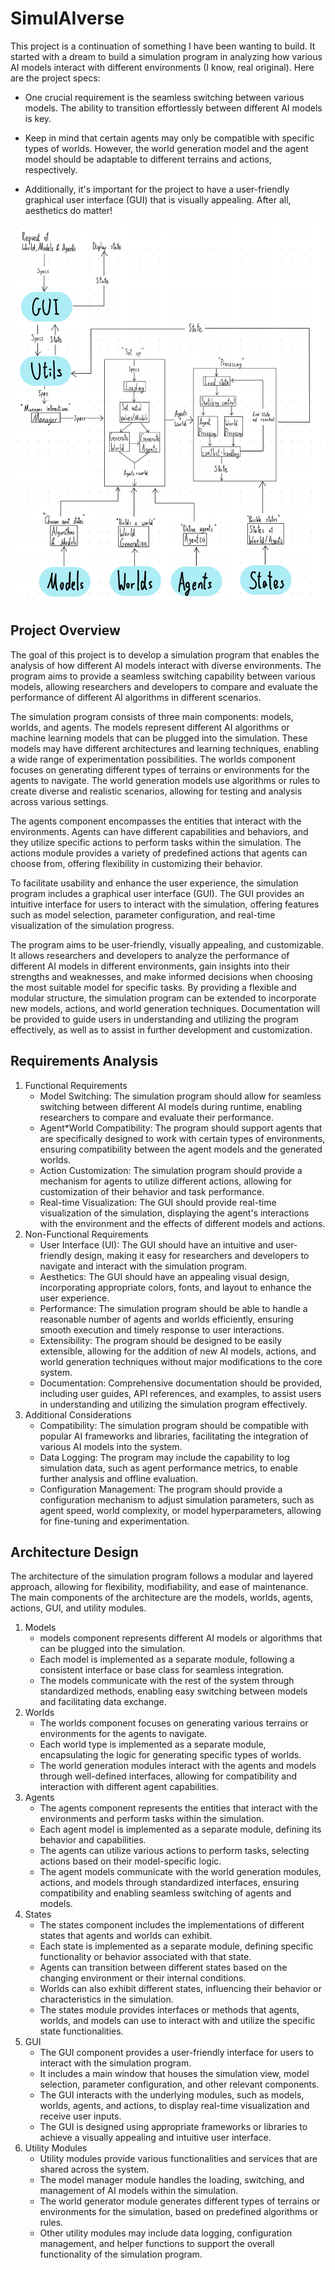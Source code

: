 # SimulAIverse
This project is a continuation of something I have been wanting to build. It started with a dream to build a simulation 
program in analyzing how various AI models interact with different environments (I know, real original). 
Here are the project specs:

* One crucial requirement is the seamless switching between various models. The ability to transition effortlessly 
between different AI models is key.

* Keep in mind that certain agents may only be compatible with specific types of worlds. However, the world generation
model and the agent model should be adaptable to different terrains and actions, respectively.

* Additionally, it's important for the project to have a user-friendly graphical user interface (GUI) that is visually
appealing. After all, aesthetics do matter!

![simAiverse.jpeg](..%2Fimages%2FsimAiverse.jpg)

## Project Overview
The goal of this project is to develop a simulation program that enables the analysis of how different AI models 
interact with diverse environments. The program aims to provide a seamless switching capability between various models,
allowing researchers and developers to compare and evaluate the performance of different AI algorithms in different 
scenarios.

The simulation program consists of three main components: models, worlds, and agents. The models represent different AI 
algorithms or machine learning models that can be plugged into the simulation. These models may have different 
architectures and learning techniques, enabling a wide range of experimentation possibilities. The worlds component 
focuses on generating different types of terrains or environments for the agents to navigate. The world generation 
models use algorithms or rules to create diverse and realistic scenarios, allowing for testing and 
analysis across various settings.

The agents component encompasses the entities that interact with the environments. Agents can have different 
capabilities and behaviors, and they utilize specific actions to perform tasks within the simulation. The actions 
module provides a variety of predefined actions that agents can choose from, offering flexibility in customizing 
their behavior.

To facilitate usability and enhance the user experience, the simulation program includes a graphical user 
interface (GUI). The GUI provides an intuitive interface for users to interact with the simulation, offering features 
such as model selection, parameter configuration, and real-time visualization of the simulation progress.

The program aims to be user-friendly, visually appealing, and customizable. It allows researchers and developers to 
analyze the performance of different AI models in different environments, gain insights into their strengths and 
weaknesses, and make informed decisions when choosing the most suitable model for specific tasks.
By providing a flexible and modular structure, the simulation program can be extended to incorporate new models, 
actions, and world generation techniques. Documentation will be provided to guide users in understanding and utilizing 
the program effectively, as well as to assist in further development and customization.

## Requirements Analysis
1. Functional Requirements
   * Model Switching: The simulation program should allow for seamless switching between different AI models during 
   runtime, enabling researchers to compare and evaluate their performance.
   * Agent*World Compatibility: The program should support agents that are specifically designed to work with certain 
   types of environments, ensuring compatibility between the agent models and the generated worlds.
   * Action Customization: The simulation program should provide a mechanism for agents to utilize different actions, 
   allowing for customization of their behavior and task performance.
   * Real-time Visualization: The GUI should provide real-time visualization of the simulation, displaying the agent's 
   interactions with the environment and the effects of different models and actions.
2. Non-Functional Requirements
   * User Interface (UI): The GUI should have an intuitive and user-friendly design, making it easy for researchers 
   and developers to navigate and interact with the simulation program.
   * Aesthetics: The GUI should have an appealing visual design, incorporating appropriate colors, fonts, and layout 
   to enhance the user experience.
   * Performance: The simulation program should be able to handle a reasonable number of agents and worlds 
   efficiently, ensuring smooth execution and timely response to user interactions.
   * Extensibility: The program should be designed to be easily extensible, allowing for the addition of new AI 
   models, actions, and world generation techniques without major modifications to the core system.
   * Documentation: Comprehensive documentation should be provided, including user guides, API references, and examples,
   to assist users in understanding and utilizing the simulation program effectively.
3. Additional Considerations
   * Compatibility: The simulation program should be compatible with popular AI frameworks and libraries, facilitating 
   the integration of various AI models into the system.
   * Data Logging: The program may include the capability to log simulation data, such as agent performance metrics, to 
   enable further analysis and offline evaluation.
   * Configuration Management: The program should provide a configuration mechanism to adjust simulation parameters, 
   such as agent speed, world complexity, or model hyperparameters, allowing for fine-tuning and experimentation.

## Architecture Design
The architecture of the simulation program follows a modular and layered approach, allowing for flexibility, 
modifiability, and ease of maintenance. The main components of the architecture are the models, worlds, agents, actions,
GUI, and utility modules.
1. Models
   *   models component represents different AI models or algorithms that can be plugged into the simulation.
   * Each model is implemented as a separate module, following a consistent interface or base class for seamless 
   integration.
   * The models communicate with the rest of the system through standardized methods, enabling easy switching between 
   models and facilitating data exchange.
2. Worlds
	*	The worlds component focuses on generating various terrains or environments for the agents to navigate.
	*	Each world type is implemented as a separate module, encapsulating the logic for generating specific types of 
   worlds.
	*	The world generation modules interact with the agents and models through well-defined interfaces, allowing for 
   compatibility and interaction with different agent capabilities.
3. Agents
	*	The agents component represents the entities that interact with the environments and perform tasks within the 
   simulation.
	*	Each agent model is implemented as a separate module, defining its behavior and capabilities.
	*	The agents can utilize various actions to perform tasks, selecting actions based on their model-specific logic.
	*	The agent models communicate with the world generation modules, actions, and models through standardized 
   interfaces, ensuring compatibility and enabling seamless switching of agents and models.
4. States
	*	The states component includes the implementations of different states that agents and worlds can exhibit.
	*	Each state is implemented as a separate module, defining specific functionality or behavior associated with 
   that state.
	*	Agents can transition between different states based on the changing environment or their internal conditions.
	*	Worlds can also exhibit different states, influencing their behavior or characteristics in the simulation.
	*	The states module provides interfaces or methods that agents, worlds, and models can use to interact with and 
   utilize the specific state functionalities.
5. GUI
	*	The GUI component provides a user-friendly interface for users to interact with the simulation program.
	*	It includes a main window that houses the simulation view, model selection, parameter configuration, and other 
   relevant components.
	*	The GUI interacts with the underlying modules, such as models, worlds, agents, and actions, to display real-time
   visualization and receive user inputs.
	*	The GUI is designed using appropriate frameworks or libraries to achieve a visually appealing and intuitive user
   interface.
6. Utility Modules
	*	Utility modules provide various functionalities and services that are shared across the system.
	*	The model manager module handles the loading, switching, and management of AI models within the simulation.
	*	The world generator module generates different types of terrains or environments for the simulation, based on 
   predefined algorithms or rules.
	*	Other utility modules may include data logging, configuration management, and helper functions to support the 
   overall functionality of the simulation program.
